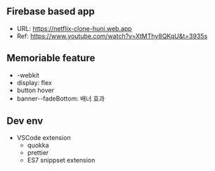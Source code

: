 ## Firebase based app

- URL: https://netflix-clone-huni.web.app
- Ref: https://www.youtube.com/watch?v=XtMThy8QKqU&t=3935s

## Memoriable feature

- -webkit
- display: flex
- button hover
- banner--fadeBottom: 배너 효과

## Dev env

- VSCode extension
  - quokka
  - prettier
  - ES7 snippset extension
